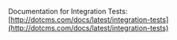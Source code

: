 Documentation for Integration Tests:
[http://dotcms.com/docs/latest/integration-tests](http://dotcms.com/docs/latest/integration-tests)
